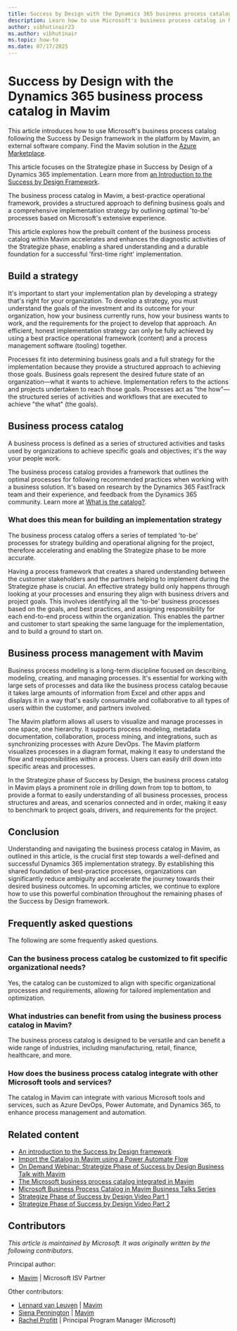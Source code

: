 ```yaml
---
title: Success by Design with the Dynamics 365 business process catalog in Mavim
description: Learn how to use Microsoft's business process catalog in Mavim for a successful Dynamics 365 implementation.
author: vibhutinair23
ms.author: vibhutinair
ms.topic: how-to
ms.date: 07/17/2025
---
```


# Success by Design with the Dynamics 365 business process catalog in Mavim

This article introduces how to use Microsoft's business process catalog following the Success by Design framework in the platform by Mavim, an external software company. Find the Mavim solution in the [Azure Marketplace](https://azuremarketplace.microsoft.com/marketplace/apps/mavimbv1671629332610.mavim_bpm?tab=Overview).

This article focuses on the Strategize phase in Success by Design of a Dynamics 365 implementation. Learn more from [an Introduction to the Success by Design Framework](/dynamics365/guidance/implementation-guide/success-by-design).

The business process catalog in Mavim, a best-practice operational framework, provides a structured approach to defining business goals and a comprehensive implementation strategy by outlining optimal 'to-be' processes based on Microsoft's extensive experience.

This article explores how the prebuilt content of the business process catalog within Mavim accelerates and enhances the diagnostic activities of the Strategize phase, enabling a shared understanding and a durable foundation for a successful 'first-time right' implementation.

## Build a strategy

It's important to start your implementation plan by developing a strategy that's right for your organization. To develop a strategy, you must understand the goals of the investment and its outcome for your organization, how your business currently runs, how your business wants to work, and the requirements for the project to develop that approach. An efficient, honest implementation strategy can only be fully achieved by using a best practice operational framework (content) and a process management software (tooling) together.

Processes fit into determining business goals and a full strategy for the implementation because they provide a structured approach to achieving those goals. Business goals represent the desired future state of an organization—what it wants to achieve. Implementation refers to the actions and projects undertaken to reach those goals. Processes act as "the how"—the structured series of activities and workflows that are executed to achieve "the what" (the goals).

## Business process catalog

A business process is defined as a series of structured activities and tasks used by organizations to achieve specific goals and objectives; it's the way your people work.

The business process catalog provides a framework that outlines the optimal processes for following recommended practices when working with a business solution. It's based on research by the Dynamics 365 FastTrack team and their experience, and feedback from the Dynamics 365 community. Learn more at [What is the catalog?](about.md#what-is-the-catalog).

### What does this mean for building an implementation strategy

The business process catalog offers a series of templated 'to-be' processes for strategy building and operational aligning for the project, therefore accelerating and enabling the Strategize phase to be more accurate.

Having a process framework that creates a shared understanding between the customer stakeholders and the partners helping to implement during the Strategize phase is crucial. An effective strategy build only happens through looking at your processes and ensuring they align with business drivers and project goals. This involves identifying all the 'to-be' business processes based on the goals, and best practices, and assigning responsibility for each end-to-end process within the organization. This enables the partner and customer to start speaking the same language for the implementation, and to build a ground to start on.

## Business process management with Mavim

Business process modeling is a long-term discipline focused on describing, modeling, creating, and managing processes. It's essential for working with large sets of processes and data like the business process catalog because it takes large amounts of information from Excel and other apps and displays it in a way that's easily consumable and collaborative to all types of users within the customer, and partners involved.

The Mavim platform allows all users to visualize and manage processes in one space, one hierarchy. It supports process modeling, metadata documentation, collaboration, process mining, and integrations, such as synchronizing processes with Azure DevOps. The Mavim platform visualizes processes in a diagram format, making it easy to understand the flow and responsibilities within a process. Users can easily drill down into specific areas and processes.

In the Strategize phase of Success by Design, the business process catalog in Mavim plays a prominent role in drilling down from top to bottom, to provide a format to easily understanding of all business processes, process structures and areas, and scenarios connected and in order, making it easy to benchmark to project goals, drivers, and requirements for the project.

## Conclusion

Understanding and navigating the business process catalog in Mavim, as outlined in this article, is the crucial first step towards a well-defined and successful Dynamics 365 implementation strategy. By establishing this shared foundation of best-practice processes, organizations can significantly reduce ambiguity and accelerate the journey towards their desired business outcomes. In upcoming articles, we continue to explore how to use this powerful combination throughout the remaining phases of the Success by Design framework.

## Frequently asked questions

The following are some frequently asked questions.

### Can the business process catalog be customized to fit specific organizational needs?

Yes, the catalog can be customized to align with specific organizational processes and requirements, allowing for tailored implementation and optimization.

### What industries can benefit from using the business process catalog in Mavim?

The business process catalog is designed to be versatile and can benefit a wide range of industries, including manufacturing, retail, finance, healthcare, and more.

### How does the business process catalog integrate with other Microsoft tools and services?

The catalog in Mavim can integrate with various Microsoft tools and services, such as Azure DevOps, Power Automate, and Dynamics 365, to enhance process management and automation.

## Related content

- [An introduction to the Success by Design framework](/dynamics365/guidance/implementation-guide/success-by-design)
- [Import the Catalog in Mavim using a Power Automate Flow](/dynamics365/guidance/business-processes/about-import-catalog-mavim)
- [On Demand Webinar: Strategize Phase of Success by Design Business Talk with Mavim](https://www.mavim.com/webinar-strategize-phase-bpc)
- [The Microsoft business process catalog integrated in Mavim](https://www.mavim.com/business-process-catalog-in-mavim)
- [Microsoft Business Process Catalog in Mavim Business Talks Series](https://www.mavim.com/dynamics-business-talks-microsoft)
- [Strategize Phase of Success by Design Video Part 1](https://youtu.be/tRDj189hrLE?si=3HcDkJiH2usFIlWL)
- [Strategize Phase of Success by Design Video Part 2](https://youtu.be/yK0WETITcGQ?si=ayVtfb527VUShvIh)

## Contributors

*This article is maintained by Microsoft. It was originally written by the following contributors.*

Principal author:

- [Mavim](https://www.mavim.com/) \| Microsoft ISV Partner

Other contributors:

- [Lennard van Leuven](https://www.linkedin.com/in/lennardvanleuven/) \| [Mavim](https://www.linkedin.com/company/mavim/?viewAsMember=true)
- [Siena Pennington](https://www.linkedin.com/in/siena-pennington/) \| [Mavim](https://www.linkedin.com/company/mavim/?viewAsMember=true)
- [Rachel Profitt](https://www.linkedin.com/in/rachelprofitt) \| Principal Program Manager (Microsoft)
